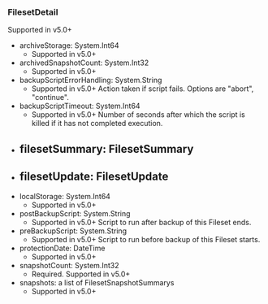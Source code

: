 ### FilesetDetail
Supported in v5.0+

- archiveStorage: System.Int64
  - Supported in v5.0+
- archivedSnapshotCount: System.Int32
  - Supported in v5.0+
- backupScriptErrorHandling: System.String
  - Supported in v5.0+
  Action taken if script fails. Options are "abort", "continue".
- backupScriptTimeout: System.Int64
  - Supported in v5.0+
  Number of seconds after which the script is killed if it has not completed execution.
- filesetSummary: FilesetSummary
  - 
- filesetUpdate: FilesetUpdate
  - 
- localStorage: System.Int64
  - Supported in v5.0+
- postBackupScript: System.String
  - Supported in v5.0+
  Script to run after backup of this Fileset ends.
- preBackupScript: System.String
  - Supported in v5.0+
  Script to run before backup of this Fileset starts.
- protectionDate: DateTime
  - Supported in v5.0+
- snapshotCount: System.Int32
  - Required. Supported in v5.0+
- snapshots: a list of FilesetSnapshotSummarys
  - Supported in v5.0+
